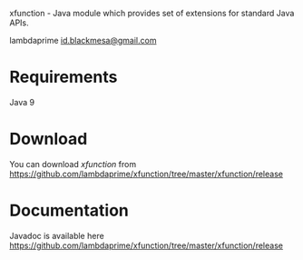 xfunction - Java module which provides set of extensions for standard Java APIs.

lambdaprime <id.blackmesa@gmail.com>

# Requirements

Java 9

# Download

You can download *xfunction* from https://github.com/lambdaprime/xfunction/tree/master/xfunction/release

# Documentation

Javadoc is available here https://github.com/lambdaprime/xfunction/tree/master/xfunction/release

